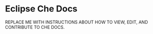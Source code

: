 # Eclipse Che Docs 
REPLACE ME WITH INSTRUCTIONS ABOUT HOW TO VIEW, EDIT, AND CONTRIBUTE TO CHE DOCS.
